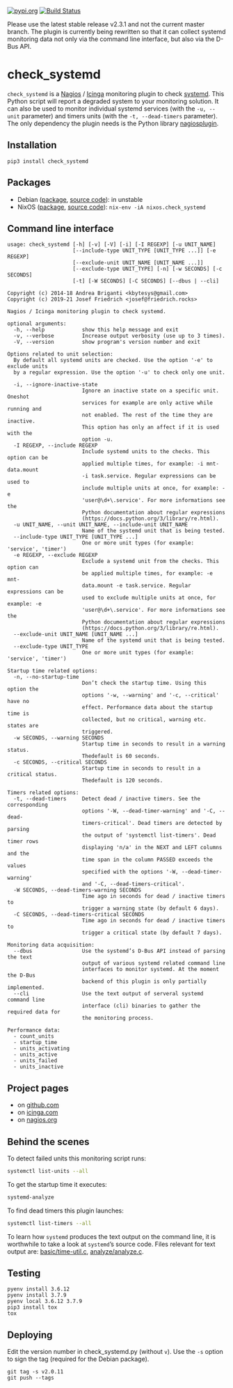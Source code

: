 [![pypi.org](http://img.shields.io/pypi/v/check_systemd.svg)](https://pypi.python.org/pypi/check_systemd)
[![Build Status](https://travis-ci.org/Josef-Friedrich/check_systemd.svg?branch=master)](https://travis-ci.org/Josef-Friedrich/check_systemd)

Please use the latest stable release v2.3.1 and not the current master
branch. The plugin is currently being rewritten so that it can collect
systemd monitoring data not only via the command line interface, but
also via the D-Bus API.

# check_systemd

`check_systemd` is a [Nagios](https://www.nagios.org) /
[Icinga](https://icinga.com) monitoring plugin to check
[systemd](https://systemd.io). This Python script will report a degraded
system to your monitoring solution. It can also be used to monitor
individual systemd services (with the `-u, --unit` parameter) and timers
units (with the `-t, --dead-timers` parameter). The only dependency the
plugin needs is the Python library
[nagiosplugin](https://nagiosplugin.readthedocs.io/en/stable).

## Installation

```
pip3 install check_systemd
```

## Packages

* Debian ([package](https://packages.debian.org/search?keywords=monitoring%2Dplugins%2Dsystemd), [source code](https://salsa.debian.org/python-team/packages/monitoring-plugins-systemd/-/tree/debian/master/debian)): in unstable
* NixOS ([package](https://search.nixos.org/packages?channel=unstable&query=check_systemd), [source code](https://github.com/NixOS/nixpkgs/blob/nixos-unstable/pkgs/servers/monitoring/nagios/plugins/check_systemd.nix)): `nix-env -iA nixos.check_systemd`

## Command line interface

```
usage: check_systemd [-h] [-v] [-V] [-i] [-I REGEXP] [-u UNIT_NAME]
                     [--include-type UNIT_TYPE [UNIT_TYPE ...]] [-e REGEXP]
                     [--exclude-unit UNIT_NAME [UNIT_NAME ...]]
                     [--exclude-type UNIT_TYPE] [-n] [-w SECONDS] [-c SECONDS]
                     [-t] [-W SECONDS] [-C SECONDS] [--dbus | --cli]

Copyright (c) 2014-18 Andrea Briganti <kbytesys@gmail.com>
Copyright (c) 2019-21 Josef Friedrich <josef@friedrich.rocks>

Nagios / Icinga monitoring plugin to check systemd.

optional arguments:
  -h, --help            show this help message and exit
  -v, --verbose         Increase output verbosity (use up to 3 times).
  -V, --version         show program's version number and exit

Options related to unit selection:
  By default all systemd units are checked. Use the option '-e' to exclude units
  by a regular expression. Use the option '-u' to check only one unit.

  -i, --ignore-inactive-state
                        Ignore an inactive state on a specific unit. Oneshot
                        services for example are only active while running and
                        not enabled. The rest of the time they are inactive.
                        This option has only an affect if it is used with the
                        option -u.
  -I REGEXP, --include REGEXP
                        Include systemd units to the checks. This option can be
                        applied multiple times, for example: -i mnt-data.mount
                        -i task.service. Regular expressions can be used to
                        include multiple units at once, for example: -e
                        'user@\d+\.service'. For more informations see the
                        Python documentation about regular expressions
                        (https://docs.python.org/3/library/re.html).
  -u UNIT_NAME, --unit UNIT_NAME, --include-unit UNIT_NAME
                        Name of the systemd unit that is being tested.
  --include-type UNIT_TYPE [UNIT_TYPE ...]
                        One or more unit types (for example: 'service', 'timer')
  -e REGEXP, --exclude REGEXP
                        Exclude a systemd unit from the checks. This option can
                        be applied multiple times, for example: -e mnt-
                        data.mount -e task.service. Regular expressions can be
                        used to exclude multiple units at once, for example: -e
                        'user@\d+\.service'. For more informations see the
                        Python documentation about regular expressions
                        (https://docs.python.org/3/library/re.html).
  --exclude-unit UNIT_NAME [UNIT_NAME ...]
                        Name of the systemd unit that is being tested.
  --exclude-type UNIT_TYPE
                        One or more unit types (for example: 'service', 'timer')

Startup time related options:
  -n, --no-startup-time
                        Don’t check the startup time. Using this option the
                        options '-w, --warning' and '-c, --critical' have no
                        effect. Performance data about the startup time is
                        collected, but no critical, warning etc. states are
                        triggered.
  -w SECONDS, --warning SECONDS
                        Startup time in seconds to result in a warning status.
                        Thedefault is 60 seconds.
  -c SECONDS, --critical SECONDS
                        Startup time in seconds to result in a critical status.
                        Thedefault is 120 seconds.

Timers related options:
  -t, --dead-timers     Detect dead / inactive timers. See the corresponding
                        options '-W, --dead-timer-warning' and '-C, --dead-
                        timers-critical'. Dead timers are detected by parsing
                        the output of 'systemctl list-timers'. Dead timer rows
                        displaying 'n/a' in the NEXT and LEFT columns and the
                        time span in the column PASSED exceeds the values
                        specified with the options '-W, --dead-timer-warning'
                        and '-C, --dead-timers-critical'.
  -W SECONDS, --dead-timers-warning SECONDS
                        Time ago in seconds for dead / inactive timers to
                        trigger a warning state (by default 6 days).
  -C SECONDS, --dead-timers-critical SECONDS
                        Time ago in seconds for dead / inactive timers to
                        trigger a critical state (by default 7 days).

Monitoring data acquisition:
  --dbus                Use the systemd’s D-Bus API instead of parsing the text
                        output of various systemd related command line
                        interfaces to monitor systemd. At the moment the D-Bus
                        backend of this plugin is only partially implemented.
  --cli                 Use the text output of serveral systemd command line
                        interface (cli) binaries to gather the required data for
                        the monitoring process.

Performance data:
  - count_units
  - startup_time
  - units_activating
  - units_active
  - units_failed
  - units_inactive

```

## Project pages

* on [github.com](https://github.com/Josef-Friedrich/check_systemd)
* on [icinga.com](https://exchange.icinga.com/joseffriedrich/check_systemd)
* on [nagios.org](https://exchange.nagios.org/directory/Plugins/System-Metrics/Processes/check_systemd/details)

## Behind the scenes

To detect failed units this monitoring script runs:

```sh
systemctl list-units --all
```

To get the startup time it executes:

```sh
systemd-analyze
```

To find dead timers this plugin launches:

```sh
systemctl list-timers --all
```

To learn how `systemd` produces the text output on the command line, it
is worthwhile to take a look at  `systemd`’s source
code. Files relevant for text output are:
[basic/time-util.c](https://github.com/systemd/systemd/blob/main/src/basic/time-util.c),
[analyze/analyze.c](https://github.com/systemd/systemd/blob/main/src/analyze/analyze.c).

## Testing

```
pyenv install 3.6.12
pyenv install 3.7.9
pyenv local 3.6.12 3.7.9
pip3 install tox
tox
```

## Deploying

Edit the version number in check_systemd.py (without `v`). Use the `-s`
option to sign the tag (required for the Debian package).

```
git tag -s v2.0.11
git push --tags
```
